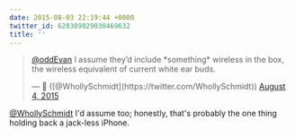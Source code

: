 ```yaml
---
date: 2015-08-03 22:19:44 +0000
twitter_id: 628389829030469632
title: ''
---
```


<blockquote class="twitter-tweet"><p lang="en" dir="ltr"><a href="https://twitter.com/oddEvan?ref_src=twsrc%5Etfw">@oddEvan</a> I assume they’d include *something* wireless in the box, the wireless equivalent of current white ear buds.</p>&mdash; 🤧 ([@WhollySchmidt](https://twitter.com/WhollySchmidt)) <a href="https://twitter.com/WhollySchmidt/status/628389648381952000?ref_src=twsrc%5Etfw">August 4, 2015</a></blockquote>
<script async src="https://platform.twitter.com/widgets.js" charset="utf-8"></script>

[@WhollySchmidt](https://twitter.com/WhollySchmidt) I'd assume too; honestly, that's probably the one thing holding back a jack-less iPhone.
